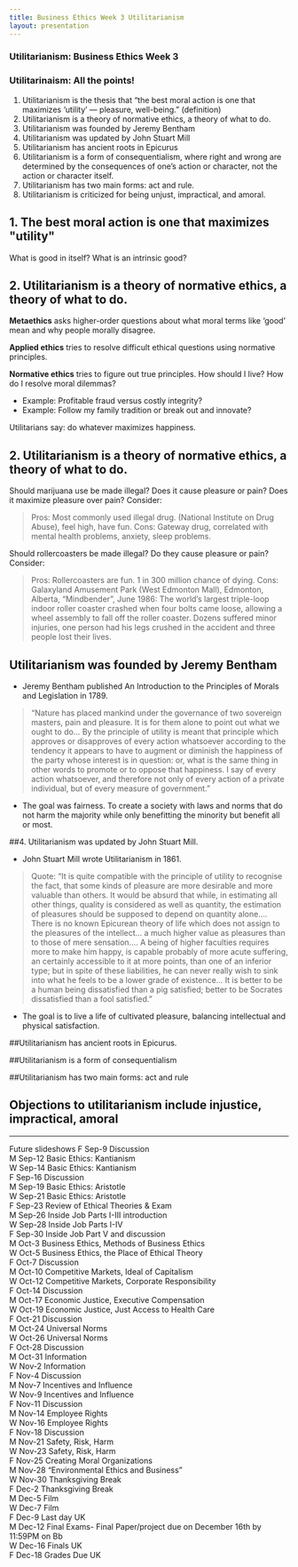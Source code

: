 ```yaml
---
title: Business Ethics Week 3 Utilitarianism
layout: presentation
---
```


<section><!--Begin Utilitarianism Intro-->
<section data-background="https://positivepsychologyprogram.com/wp-content/uploads/2015/02/aristotelian-principle.jpg">

# Utilitarianism: Business Ethics Week 3



</section>
<section>


# Utilitarinaism: All the points!

1. Utilitarianism  is the thesis that “the best moral action is one that maximizes ‘utility’ — pleasure, well-being.” (definition)
2. Utilitarianism is a theory of normative ethics, a theory of what to do. 
3. Utilitarianism was founded by Jeremy Bentham
4. Utilitarianism was updated by John Stuart Mill
5. Utilitarianism has ancient roots in Epicurus
6. Utilitarianism is a form of consequentialism, where right and wrong are determined by the consequences of one’s action or character, not the action or character itself. 
7. Utilitarianism has two main forms: act and rule. 
8. Utilitarianism is criticized for being unjust, impractical, and amoral. 

</section>
<section>


## 1. The best moral action is one that maximizes "utility"

What is good in itself? What is an intrinsic good? 


</section>
<section>

## 2. Utilitarianism is a theory of normative ethics, a theory of what to do. 


**Metaethics** asks higher-order questions about what moral terms like ‘good’ mean and why people morally disagree. 

**Applied ethics** tries to resolve difficult ethical questions using normative principles.

**Normative ethics** tries to figure out true principles. How should I live? How do I resolve moral dilemmas? 

* Example: Profitable fraud versus costly integrity? 
* Example: Follow my family tradition or break out and innovate? 

Utilitarians say: do whatever maximizes happiness. 

</section>
<section>

## 2. Utilitarianism is a theory of normative ethics, a theory of what to do. 


Should marijuana use be made illegal?  Does it cause pleasure or pain? Does it maximize pleasure over pain? Consider: 
>Pros: Most commonly used illegal drug. (National Institute on Drug Abuse), feel high, have fun.
>Cons: Gateway drug, correlated with mental health problems, anxiety, sleep problems. 

Should rollercoasters be made illegal?  Do they cause pleasure or pain? Consider: 
>Pros: Rollercoasters are fun. 1 in 300 million chance of dying. 
>Cons: Galaxyland Amusement Park (West Edmonton Mall), Edmonton, Alberta, “Mindbender”, June 1986: The world’s largest triple-loop indoor roller coaster crashed when four bolts came loose, allowing a wheel assembly to fall off the roller coaster. Dozens suffered minor injuries, one person had his legs crushed in the accident and three people lost their lives.

</section>
<section>

## Utilitarianism was founded by Jeremy Bentham

* Jeremy Bentham published An Introduction to the Principles of Morals and Legislation in 1789. 

>“Nature has placed mankind under the governance of two sovereign masters, pain and pleasure. It is for them alone to point out what we ought to do… By the principle of utility is meant that principle which approves or disapproves of every action whatsoever according to the tendency it appears to have to augment or diminish the happiness of the party whose interest is in question: or, what is the same thing in other words to promote or to oppose that happiness. I say of every action whatsoever, and therefore not only of every action of a private individual, but of every measure of government.”

* The goal was fairness. To create a society with laws and norms that do not harm the majority while only benefitting the minority but benefit all or most. 


</section>
<section>

##4. Utilitarianism was updated by John Stuart Mill.


* John Stuart Mill wrote Utilitarianism in 1861. 

> Quote: “It is quite compatible with the principle of utility to recognise the fact, that some kinds of pleasure are more desirable and more valuable than others. It would be absurd that while, in estimating all other things, quality is considered as well as quantity, the estimation of pleasures should be supposed to depend on quantity alone.... There is no known Epicurean theory of life which does not assign to the pleasures of the intellect… a much higher value as pleasures than to those of mere sensation.... A being of higher faculties requires more to make him happy, is capable probably of more acute suffering, an certainly accessible to it at more points, than one of an inferior type; but in spite of these liabilities, he can never really wish to sink into what he feels to be a lower grade of existence… It is better to be a human being dissatisfied than a pig satisfied; better to be Socrates dissatisfied than a fool satisfied.” 

* The goal is to live a life of cultivated pleasure, balancing intellectual and physical satisfaction. 


</section>
<section>

##Utilitarianism has ancient roots in Epicurus.


</section>
<section>

##Utilitarianism is a form of consequentialism


</section>
<section>


</section>
<section>

##Utilitarianism has two main forms: act and rule


</section>
<section>



</section>
<section>

## Objections to utilitarianism include injustice, impractical, amoral


</section>
<section>

---

Future slideshows
F       Sep-9   Discussion  
M       Sep-12  Basic Ethics: Kantianism  
W       Sep-14  Basic Ethics: Kantianism  
F       Sep-16  Discussion  
M       Sep-19  Basic Ethics: Aristotle  
W       Sep-21  Basic Ethics: Aristotle  
F       Sep-23  Review of Ethical Theories & Exam  
M       Sep-26  Inside Job Parts I-III introduction  
W       Sep-28  Inside Job Parts I-IV  
F       Sep-30  Inside Job Part V and discussion  
M       Oct-3   Business Ethics, Methods of Business Ethics  
W       Oct-5   Business Ethics, the Place of Ethical Theory  
F       Oct-7   Discussion  
M       Oct-10  Competitive Markets, Ideal of Capitalism  
W       Oct-12  Competitive Markets, Corporate Responsibility  
F       Oct-14  Discussion  
M       Oct-17  Economic Justice, Executive Compensation  
W       Oct-19  Economic Justice, Just Access to Health Care  
F       Oct-21  Discussion  
M       Oct-24  Universal Norms  
W       Oct-26  Universal Norms  
F       Oct-28  Discussion  
M       Oct-31  Information  
W       Nov-2   Information  
F       Nov-4   Discussion  
M       Nov-7   Incentives and Influence  
W       Nov-9   Incentives and Influence  
F       Nov-11  Discussion  
M       Nov-14  Employee Rights  
W       Nov-16  Employee Rights  
F       Nov-18  Discussion  
M       Nov-21  Safety, Risk, Harm  
W       Nov-23  Safety, Risk, Harm  
F       Nov-25  Creating Moral Organizations  
M       Nov-28  “Environmental Ethics and Business”  
W       Nov-30  Thanksgiving Break  
F       Dec-2   Thanksgiving Break  
M       Dec-5   Film  
W       Dec-7   Film  
F       Dec-9   Last day UK  
M       Dec-12  Final Exams- Final Paper/project due on December 16th by 11:59PM on Bb  
W       Dec-16  Finals UK  
F       Dec-18  Grades Due UK  


